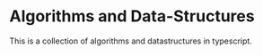 # Algorithms and Data-Structures

This is a collection of algorithms and datastructures in typescript.
